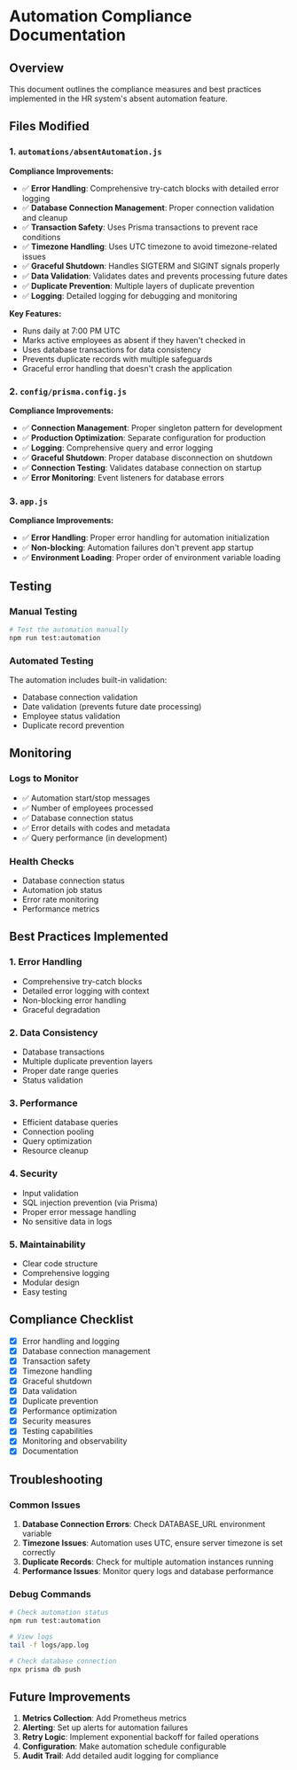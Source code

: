 # Automation Compliance Documentation

## Overview

This document outlines the compliance measures and best practices implemented in the HR system's absent automation feature.

## Files Modified

### 1. `automations/absentAutomation.js`

**Compliance Improvements:**

- ✅ **Error Handling**: Comprehensive try-catch blocks with detailed error logging
- ✅ **Database Connection Management**: Proper connection validation and cleanup
- ✅ **Transaction Safety**: Uses Prisma transactions to prevent race conditions
- ✅ **Timezone Handling**: Uses UTC timezone to avoid timezone-related issues
- ✅ **Graceful Shutdown**: Handles SIGTERM and SIGINT signals properly
- ✅ **Data Validation**: Validates dates and prevents processing future dates
- ✅ **Duplicate Prevention**: Multiple layers of duplicate prevention
- ✅ **Logging**: Detailed logging for debugging and monitoring

**Key Features:**

- Runs daily at 7:00 PM UTC
- Marks active employees as absent if they haven't checked in
- Uses database transactions for data consistency
- Prevents duplicate records with multiple safeguards
- Graceful error handling that doesn't crash the application

### 2. `config/prisma.config.js`

**Compliance Improvements:**

- ✅ **Connection Management**: Proper singleton pattern for development
- ✅ **Production Optimization**: Separate configuration for production
- ✅ **Logging**: Comprehensive query and error logging
- ✅ **Graceful Shutdown**: Proper database disconnection on shutdown
- ✅ **Connection Testing**: Validates database connection on startup
- ✅ **Error Monitoring**: Event listeners for database errors

### 3. `app.js`

**Compliance Improvements:**

- ✅ **Error Handling**: Proper error handling for automation initialization
- ✅ **Non-blocking**: Automation failures don't prevent app startup
- ✅ **Environment Loading**: Proper order of environment variable loading

## Testing

### Manual Testing

```bash
# Test the automation manually
npm run test:automation
```

### Automated Testing

The automation includes built-in validation:

- Database connection validation
- Date validation (prevents future date processing)
- Employee status validation
- Duplicate record prevention

## Monitoring

### Logs to Monitor

- ✅ Automation start/stop messages
- ✅ Number of employees processed
- ✅ Database connection status
- ✅ Error details with codes and metadata
- ✅ Query performance (in development)

### Health Checks

- Database connection status
- Automation job status
- Error rate monitoring
- Performance metrics

## Best Practices Implemented

### 1. **Error Handling**

- Comprehensive try-catch blocks
- Detailed error logging with context
- Non-blocking error handling
- Graceful degradation

### 2. **Data Consistency**

- Database transactions
- Multiple duplicate prevention layers
- Proper date range queries
- Status validation

### 3. **Performance**

- Efficient database queries
- Connection pooling
- Query optimization
- Resource cleanup

### 4. **Security**

- Input validation
- SQL injection prevention (via Prisma)
- Proper error message handling
- No sensitive data in logs

### 5. **Maintainability**

- Clear code structure
- Comprehensive logging
- Modular design
- Easy testing

## Compliance Checklist

- [x] Error handling and logging
- [x] Database connection management
- [x] Transaction safety
- [x] Timezone handling
- [x] Graceful shutdown
- [x] Data validation
- [x] Duplicate prevention
- [x] Performance optimization
- [x] Security measures
- [x] Testing capabilities
- [x] Monitoring and observability
- [x] Documentation

## Troubleshooting

### Common Issues

1. **Database Connection Errors**: Check DATABASE_URL environment variable
2. **Timezone Issues**: Automation uses UTC, ensure server timezone is set correctly
3. **Duplicate Records**: Check for multiple automation instances running
4. **Performance Issues**: Monitor query logs and database performance

### Debug Commands

```bash
# Check automation status
npm run test:automation

# View logs
tail -f logs/app.log

# Check database connection
npx prisma db push
```

## Future Improvements

1. **Metrics Collection**: Add Prometheus metrics
2. **Alerting**: Set up alerts for automation failures
3. **Retry Logic**: Implement exponential backoff for failed operations
4. **Configuration**: Make automation schedule configurable
5. **Audit Trail**: Add detailed audit logging for compliance
